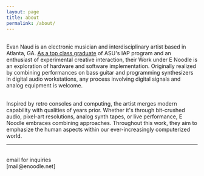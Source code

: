 ```yaml
---
layout: page
title: about
permalink: /about/
---
```

<br/>
Evan Naud is an electronic musician and interdisciplinary artist based in Atlanta, GA. <a href="/pdf/EN_ASU_IAP_BA.pdf" target="_blank">As a top class graduate</a> of ASU's IAP program and an enthusiast of experimental creative interaction, their Work under E Noodle is an exploration of hardware and software implementation. Originally realized by combining performances on bass guitar and programming synthesizers in digital audio workstations, any process involving digital signals and analog equipment is welcome.
<div class="img_row">
	<img class="col one" src="{{ site.baseurl }}/img/about/about_bass-bw.png" alt="" title="E-electric-bass"/>
	<img class="col one" src="{{ site.baseurl }}/img/about/E_max.jpg" alt="" title="E-max-res"/>
	<img class="col one" src="{{ site.baseurl }}/img/about/en-bio-3.png" alt="" title="E-synth-silhouette"/>

</div>

Inspired by retro consoles and computing, the artist merges modern capability with qualities of years prior. Whether it's through bit-crushed audio, pixel-art resolutions, analog synth tapes, or live performance, E Noodle embraces combining approaches. Throughout this work, they aim to emphasize the human aspects within our ever-increasingly computerized world.​
<br/>
<hr/>
<br/>
<span class="contacticon center">
	<a href="mailto:mail@enoodle.net"><i class="fa fa-envelope-square"></i></a>
</span>
<div class="col three caption">
	email for inquiries
<div class="col three caption">
	[mail@enoodle.net]
</div>

